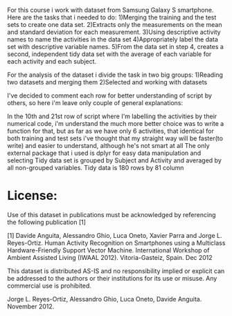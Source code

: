 For this course i work with dataset from Samsung Galaxy S smartphone.
Here are the tasks that i needed to do:
1)Merging the training and the test sets to create one data set.
2)Extracts only the measurements on the mean and standard deviation for each measurement.
3)Using descriptive activity names to name the activities in the data set
4)Appropriately label the data set with descriptive variable names.
5)From the data set in step 4, creates a second, independent tidy data set with the average of each variable for each activity and each subject.

For the analysis of the dataset i divide the task in two big groups:
1)Reading two datasets and merging them
2)Selected and working with datasets

I've decided to comment each row for better understanding of script by others, so here i'm leave only couple of general explanations:

In the 10th and 21st row of script where I'm labelling the activities by their numerical code, i'm understand the much more better choice was to write a function for that, but as far as we have only 6 activities, that identical for both training and test sets i've thought that my straight way will be faster(to  write) and easier to understand, although he's not smart at all
The only external package that i used is dplyr for easy data manipulation and selecting
Tidy data set is grouped by Subject and  Activity and averaged by all non-grouped variables. Tidy data is 180 rows by 81 column

License:
========
Use of this dataset in publications must be acknowledged by referencing the following publication [1]

[1] Davide Anguita, Alessandro Ghio, Luca Oneto, Xavier Parra and Jorge L. Reyes-Ortiz. Human Activity Recognition on Smartphones using a Multiclass Hardware-Friendly Support Vector Machine. International Workshop of Ambient Assisted Living (IWAAL 2012). Vitoria-Gasteiz, Spain. Dec 2012

This dataset is distributed AS-IS and no responsibility implied or explicit can be addressed to the authors or their institutions for its use or misuse. Any commercial use is prohibited.

Jorge L. Reyes-Ortiz, Alessandro Ghio, Luca Oneto, Davide Anguita. November 2012.
